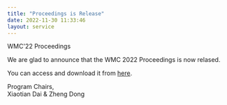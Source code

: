 ```yaml
---
title: "Proceedings is Release"
date: 2022-11-30 11:33:46
layout: service
---
```


WMC'22 Proceedings


We are glad to announce that the WMC 2022 Proceedings is now relased.

You can access and download it from [here](https://wmc2022.github.io/assets/WMC_2022_Proceedings.pdf).

Program Chairs,<br>
Xiaotian Dai & Zheng Dong
